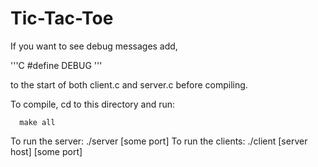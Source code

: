 Tic-Tac-Toe
=============

If you want to see debug messages add,

'''C
#define DEBUG
'''

to the start of both client.c and server.c before compiling. 

To compile, cd to this directory and run: 

      make all

To run the server: 
      ./server [some port]
To run the clients: 
      ./client [server host] [some port]
